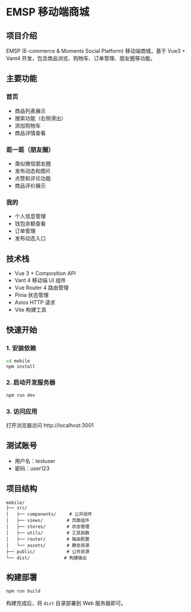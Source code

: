 # EMSP 移动端商城

## 项目介绍

EMSP (E-commerce & Moments Social Platform) 移动端商城，基于 Vue3 + Vant4 开发，包含商品浏览、购物车、订单管理、朋友圈等功能。

## 主要功能

### 首页

- 商品列表展示
- 搜索功能（右侧滑出）
- 添加购物车
- 商品详情查看

### 逛一逛（朋友圈）

- 类似微信朋友圈
- 发布动态和图片
- 点赞和评论功能
- 商品评价展示

### 我的

- 个人信息管理
- 钱包余额查看
- 订单管理
- 发布动态入口

## 技术栈

- Vue 3 + Composition API
- Vant 4 移动端 UI 组件
- Vue Router 4 路由管理
- Pinia 状态管理
- Axios HTTP 请求
- Vite 构建工具

## 快速开始

### 1. 安装依赖

```bash
cd mobile
npm install
```

### 2. 启动开发服务器

```bash
npm run dev
```

### 3. 访问应用

打开浏览器访问 http://localhost:3001

## 测试账号

- 用户名：testuser
- 密码：user123

## 项目结构

```
mobile/
├── src/
│   ├── components/     # 公共组件
│   ├── views/         # 页面组件
│   ├── stores/        # 状态管理
│   ├── utils/         # 工具函数
│   ├── router/        # 路由配置
│   └── assets/        # 静态资源
├── public/            # 公共资源
└── dist/             # 构建输出
```

## 构建部署

```bash
npm run build
```

构建完成后，将 `dist` 目录部署到 Web 服务器即可。

